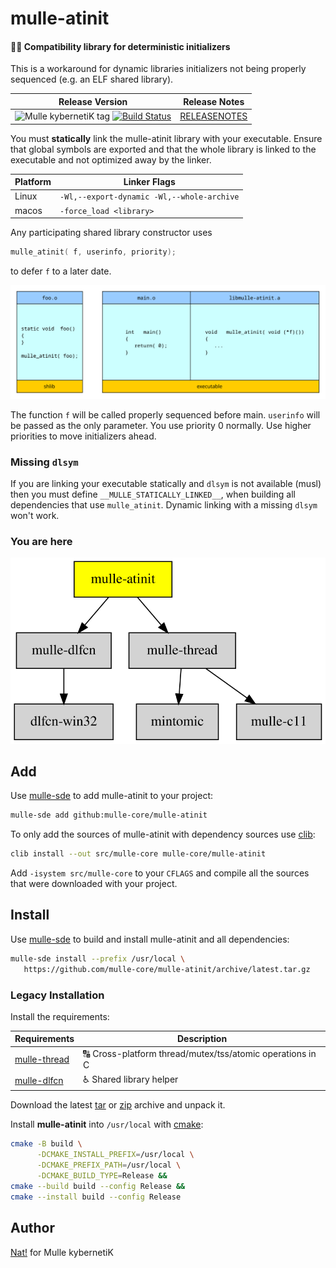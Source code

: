 # mulle-atinit

#### 🤱🏼 Compatibility library for deterministic initializers

This is a workaround for dynamic libraries initializers not being properly
sequenced (e.g. an ELF shared library).




| Release Version                                       | Release Notes
|-------------------------------------------------------|--------------
| ![Mulle kybernetiK tag](https://img.shields.io/github/tag/mulle-core/mulle-atinit.svg) [![Build Status](https://github.com/mulle-core/mulle-atinit/workflows/CI/badge.svg)](//github.com/mulle-core/mulle-atinit/actions) | [RELEASENOTES](RELEASENOTES.md) |



You must **statically** link the mulle-atinit library with your executable.
Ensure that global symbols are exported and that the whole library is linked
to the executable and not optimized away by the linker.

| Platform | Linker Flags
|----------|--------------------------------------------------
| Linux    | `-Wl,--export-dynamic -Wl,--whole-archive`
| macos    | `-force_load <library>`

Any participating shared library constructor uses

``` c
mulle_atinit( f, userinfo, priority);
```

to defer `f` to a later date.

![mulle-atinit](mulle-atinit.svg)

The function `f` will be called properly sequenced before main. `userinfo` will
be passed as the only parameter. You use priority 0 normally. Use higher
priorities to move initializers ahead.

### Missing `dlsym`

If you are linking your executable statically and `dlsym` is not available
(musl) then you must define `__MULLE_STATICALLY_LINKED__`, when building all
dependencies that use `mulle_atinit`. Dynamic linking with a missing `dlsym`
won't work.




### You are here

![Overview](overview.dot.svg)





## Add

Use [mulle-sde](//github.com/mulle-sde) to add mulle-atinit to your project:

``` sh
mulle-sde add github:mulle-core/mulle-atinit
```

To only add the sources of mulle-atinit with dependency
sources use [clib](https://github.com/clibs/clib):


``` sh
clib install --out src/mulle-core mulle-core/mulle-atinit
```

Add `-isystem src/mulle-core` to your `CFLAGS` and compile all the sources that were downloaded with your project.


## Install

Use [mulle-sde](//github.com/mulle-sde) to build and install mulle-atinit and all dependencies:

``` sh
mulle-sde install --prefix /usr/local \
   https://github.com/mulle-core/mulle-atinit/archive/latest.tar.gz
```

### Legacy Installation

Install the requirements:

| Requirements                                 | Description
|----------------------------------------------|-----------------------
| [mulle-thread](https://github.com/mulle-concurrent/mulle-thread)             | 🔠 Cross-platform thread/mutex/tss/atomic operations in C
| [mulle-dlfcn](https://github.com/mulle-core/mulle-dlfcn)             | ♿️ Shared library helper

Download the latest [tar](https://github.com/mulle-core/mulle-atinit/archive/refs/tags/latest.tar.gz) or [zip](https://github.com/mulle-core/mulle-atinit/archive/refs/tags/latest.zip) archive and unpack it.

Install **mulle-atinit** into `/usr/local` with [cmake](https://cmake.org):

``` sh
cmake -B build \
      -DCMAKE_INSTALL_PREFIX=/usr/local \
      -DCMAKE_PREFIX_PATH=/usr/local \
      -DCMAKE_BUILD_TYPE=Release &&
cmake --build build --config Release &&
cmake --install build --config Release
```


## Author

[Nat!](https://mulle-kybernetik.com/weblog) for Mulle kybernetiK  



